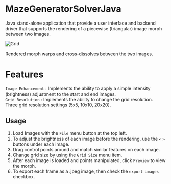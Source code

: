 # MazeGeneratorSolverJava
Java stand-alone application that provide a user interface and backend driver that supports the rendering of a piecewise (triangular) image morph between two images. 

![Grid](/MorphWillFerrell.gif)

Rendered morph warps and cross-dissolves between the two images. <br/>

# Features
`Image Enhancement`	: Implements the ability to apply a simple intensity (brightness) adjustment to the start and end images.<br/>
`Grid Resolution`	: Implements the ability to change the grid resolution. Three grid resolution settings (5x5, 10x10, 20x20).<br/>

## Usage
1. Load Images with the `File` menu button at the top left. 							<br/>
2. To adjust the brightness of each image before the rendering, use the `<` `>` buttons under each image.	<br/>
3. Drag control points around and match similar features on each image. 					<br/>
4. Change grid size by using the `Grid Size` menu item. 							<br/>
5. After each image is loaded and points manipulated, click `Preview` to view the morph.			<br/>
6. To export each frame as a .jpeg image, then check the `export images` checkbox.				<br/>
